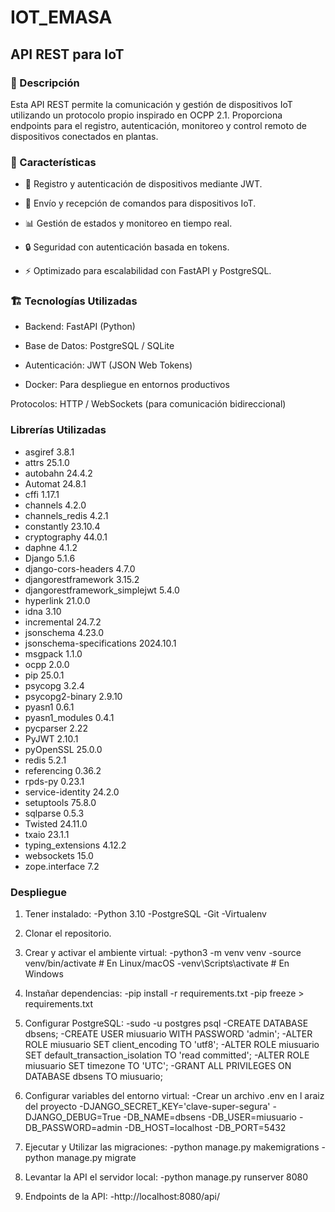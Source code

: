 # IOT_EMASA

## API REST para IoT

### 🚀 Descripción

Esta API REST permite la comunicación y gestión de dispositivos IoT utilizando un protocolo propio inspirado en OCPP 2.1. Proporciona endpoints para el registro, autenticación, monitoreo y control remoto de dispositivos conectados en plantas.

### 📌 Características

* 📡 Registro y autenticación de dispositivos mediante JWT.
  
* 🔄 Envío y recepción de comandos para dispositivos IoT.

* 📊 Gestión de estados y monitoreo en tiempo real.

* 🔒 Seguridad con autenticación basada en tokens.

* ⚡ Optimizado para escalabilidad con FastAPI y PostgreSQL.

### 🏗 Tecnologías Utilizadas

* Backend: FastAPI (Python)

* Base de Datos: PostgreSQL / SQLite

* Autenticación: JWT (JSON Web Tokens)

* Docker: Para despliegue en entornos productivos

Protocolos: HTTP / WebSockets (para comunicación bidireccional)

### Librerías Utilizadas

* asgiref                        3.8.1
* attrs                          25.1.0
* autobahn                       24.4.2
* Automat                        24.8.1
* cffi                           1.17.1
* channels                       4.2.0
* channels_redis                 4.2.1
* constantly                     23.10.4
* cryptography                   44.0.1
* daphne                         4.1.2
* Django                         5.1.6
* django-cors-headers            4.7.0
* djangorestframework            3.15.2
* djangorestframework_simplejwt  5.4.0
* hyperlink                      21.0.0
* idna                           3.10
* incremental                    24.7.2
* jsonschema                     4.23.0
* jsonschema-specifications      2024.10.1
* msgpack                        1.1.0
* ocpp                           2.0.0
* pip                            25.0.1
* psycopg                        3.2.4
* psycopg2-binary                2.9.10
* pyasn1                         0.6.1
* pyasn1_modules                 0.4.1
* pycparser                      2.22
* PyJWT                          2.10.1
* pyOpenSSL                      25.0.0
* redis                          5.2.1
* referencing                    0.36.2
* rpds-py                        0.23.1
* service-identity               24.2.0
* setuptools                     75.8.0
* sqlparse                       0.5.3
* Twisted                        24.11.0
* txaio                          23.1.1
* typing_extensions              4.12.2
* websockets                     15.0
* zope.interface                 7.2

### Despliegue

 1. Tener instalado:  -Python 3.10
                       -PostgreSQL
                       -Git
                       -Virtualenv

2. Clonar el repositorio.

3. Crear y activar el ambiente virtual:  -python3 -m venv venv
                                           -source venv/bin/activate  # En Linux/macOS
                                           -venv\Scripts\activate  # En Windows
     
4. Instañar dependencias:  -pip install -r requirements.txt
                             -pip freeze > requirements.txt

5. Configurar PostgreSQL:  -sudo -u postgres psql
                             -CREATE DATABASE dbsens;
                             -CREATE USER miusuario WITH PASSWORD 'admin';
                             -ALTER ROLE miusuario SET client_encoding TO 'utf8';
                             -ALTER ROLE miusuario SET default_transaction_isolation TO 'read committed';
                             -ALTER ROLE miusuario SET timezone TO 'UTC';
                             -GRANT ALL PRIVILEGES ON DATABASE dbsens TO miusuario;

6. Configurar variables del entorno virtual:  -Crear un archivo .env en l araiz del proyecto
                                                -DJANGO_SECRET_KEY='clave-super-segura'
                                                -DJANGO_DEBUG=True
                                                -DB_NAME=dbsens
                                                -DB_USER=miusuario
                                                -DB_PASSWORD=admin
                                                -DB_HOST=localhost
                                                -DB_PORT=5432

7. Ejecutar y Utilizar las migraciones:   -python manage.py makemigrations
                                            -python manage.py migrate

8. Levantar la API el servidor local:  -python manage.py runserver 8080
 
9. Endpoints de la API:  -http://localhost:8080/api/
  
